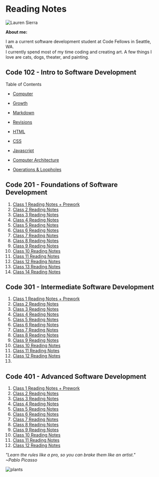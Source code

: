 
# Reading Notes



![Lauren Sierra](https://avatars2.githubusercontent.com/u/74117206?s=460&u=f685b7abca1c151137dc890e729501537e06bb00&v=4)

__About me:__

 I am a current software development student at Code Fellows in Seattle, WA.   
 I currently spend most of my time coding and creating art. A few things I love are cats, dogs, theater, and painting. 

 ## Code 102 - Intro to Software Development

 Table of Contents
- [Computer](code102/computer.md)
- [Growth](code102/growth.md)
- [Markdown](code102/markdown.md)
- [Revisions](code102/revisions.md)
- [HTML](code102/html.md)
- [CSS](code102/css,md)
- [Javascript](code102/javascript.md)

- [Computer Architecture](code102/computerarchitecture.md)
- [Operations & Loopholes](code102/operations&loopholes.md)

## Code 201 - Foundations of Software Development

1. [Class 1 Reading Notes + Prework](code201/class-01.md)
1. [Class 2 Reading Notes](code201/class-02.md)
1. [Class 3 Reading Notes](code201/class-03.md)
1. [Class 4 Reading Notes](code201/class-04.md)
1. [Class 5 Reading Notes](code201/class-05.md)
1. [Class 6 Reading Notes](code201/class-06.md)
1. [Class 7 Reading Notes](code201/class-07.md)
1. [Class 8 Reading Notes](code201/class-08.md)
1. [Class 9 Reading Notes](code201/lass-09.md)
1. [Class 10 Reading Notes](code201/class-10.md)
1. [Class 11 Reading Notes](code201/class-11.md)
1. [Class 12 Reading Notes](code201/class-12.md)
1. [Class 13 Reading Notes](code201/class-13.md)
1. [Class 14 Reading Notes](code201/class-14.md)

## Code 301 - Intermediate Software Development

1. [Class 1 Reading Notes + Prework](code301/class-01.md)
1. [Class 2 Reading Notes](code301/class-02.md)
1. [Class 3 Reading Notes](code301/class-03.md)
1. [Class 4 Reading Notes](code301/class-04.md)
1. [Class 5 Reading Notes](code301/class-05.md)
1. [Class 6 Reading Notes](code301/class-06.md)
1. [Class 7 Reading Notes](code301/class-07.md)
1. [Class 8 Reading Notes](code301/class-08.md)
1. [Class 9 Reading Notes](code301/class-09.md)
1. [Class 10 Reading Notes](code301/class-10.md)
1. [Class 11 Reading Notes]()
1. [Class 12 Reading Notes]()
1. []() 

## Code 401 - Advanced Software Development

1. [Class 1 Reading Notes + Prework]()
1. [Class 2 Reading Notes]()
1. [Class 3 Reading Notes]()
1. [Class 4 Reading Notes]()
1. [Class 5 Reading Notes]()
1. [Class 6 Reading Notes]()
1. [Class 7 Reading Notes]()
1. [Class 8 Reading Notes]()
1. [Class 9 Reading Notes]()
1. [Class 10 Reading Notes]()
1. [Class 11 Reading Notes]()
1. [Class 12 Reading Notes]()

_"Learn the rules like a pro, so you can brake them like an artist."_   
_~Pablo Picasso_

![plants](https://cdn.shopify.com/s/files/1/0207/8508/products/heart-eucalyptus_a0ba6254-286e-4f41-8cd1-31ce922bd06f_960x.jpg?v=1605679168)